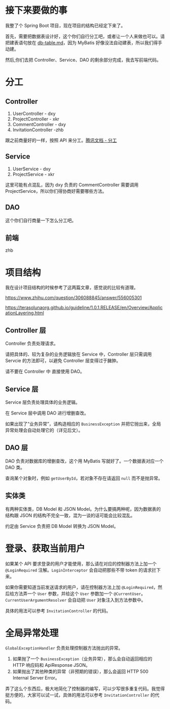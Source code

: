 # 接下来要做的事
我整了个 Spring Boot 项目，现在项目的结构已经定下来了。

首先，需要把数据表设计好，这个你们自行分工吧，或者让一个人来做也可以。请把建表语句放在 [db-table.md](./db-table.md)，因为 MyBatis 好像没法自动建表，所以我们得手动建。

然后,你们去把 Controller、Service、DAO 的剩余部分完成，我去写前端代码。

# 分工
## Controller
1. UserController - dxy
1. ProjectController - xkr
1. CommentController - dxy
1. InvitationController -zhb

跟之前商量好的一样，按照 API 来分工。[腾讯文档 - 分工]([https://link](https://docs.qq.com/doc/DSENieldkUkpqSnZQ))

## Service
1. UserService - dxy
1. ProjectService - xkr

这里可能有点混乱，因为 dxy 负责的 CommentController 需要调用 ProjectService，所以你们得协商好需要哪些方法。

## DAO
这个你们自行商量一下怎么分工吧。

## 前端
zhb

# 项目结构
我在设计项目结构的时候参考了这两篇文章，感觉说的比较有道理。

https://www.zhihu.com/question/306088845/answer/556005301

https://terasolunaorg.github.io/guideline/1.0.1.RELEASE/en/Overview/ApplicationLayering.html

## Controller 层
Controller 负责处理请求。

请把具体的、较为复杂的业务逻辑放在 Service 中，Controller 层只需调用 Servcie 的方法即可，以避免 Controller 层变得过于臃肿。

请不要在 Controller 中 直接使用 DAO。

## Service 层
Service 层负责处理具体的业务逻辑。

在 Service 层中调用 DAO 进行增删查改。

如果出现了“业务异常”，请构造相应的 `BusinessException` 并把它抛出来，全局异常处理会自动处理它的（详见后文）。

## DAO 层 
DAO 负责对数据库的增删查改，这个用 MyBatis 写就好了。一个数据表对应一个 DAO 类。

查询某个对象时，例如 `getUserById`，若对象不存在请返回 `null` 而不是抛异常。

## 实体类
有两种实体类，DB Model 和 JSON Model。为什么要搞两种呢，因为数据表的结构跟 JSON 的结构不完全一致，混为一谈的话可能会比较混乱。

约定由 Service 负责把 DB Model 转换为 JSON Model。

# 登录、获取当前用户
如果某个 API 要求登录的用户才能使用，那么请在对应的控制器方法上加一个 `@LoginRequired` 注解。`LoginInterceptor` 会自动把那些不带 token 的请求拦下来。

如果你需要知道当前发送请求的用户，请在控制器方法上加 `@LoginRequired`，然后给方法弄一个 `User` 参数，并给这个 `User` 参数加一个 `@CurrentUser`。`CurrentUserArgumentResolver` 会自动把 `User` 对象注入到方法参数中。

具体的用法可以参考 `InvitationController` 的代码。

# 全局异常处理
`GlobalExceptionHandler` 负责处理控制器方法抛出的异常。

1. 如果抛了一个 `BusinessException`（业务异常），那么会自动返回相应的 HTTP 响应码和 ApiResponse JSON。
1. 如果抛出了其他种类的异常（非预期的错误），那么会返回 HTTP 500 Internal Server Error。

弄了这么个东西后，极大地简化了控制器的编写，可以少写很多重复代码。我觉得挺方便的，大家可以试一试，具体的用法可以参考 `InvitationController` 的代码。
